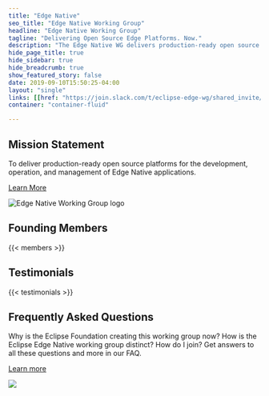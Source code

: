 ```yaml
---
title: "Edge Native"
seo_title: "Edge Native Working Group"
headline: "Edge Native Working Group"
tagline: "Delivering Open Source Edge Platforms. Now."
description: "The Edge Native WG delivers production-ready open source platforms for edge native applications."
hide_page_title: true
hide_sidebar: true
hide_breadcrumb: true
show_featured_story: false
date: 2019-09-10T15:50:25-04:00
layout: "single"
links: [[href: "https://join.slack.com/t/eclipse-edge-wg/shared_invite/enQtODI2NjY0MTgxODI1LTU3ODA0NDgxN2E3ZTFlNDlkOTI3N2FlZmQ5MjhmYTY3MWRkNjMxZjAyNWE2MjlhMGM1YTQ1YjdjOTBkOTEyYmU", text: "Join us on Slack"]]
container: "container-fluid"

---
```


<!-- start: Mission Statement -->
<div id="statement" class="row featured-section featured-section-primary featured-section-statement">
  <div class="container">
  <div class="row">
  <div class="col-sm-12">
    <h2 class="inverted-title">Mission Statement</h2>
    <p>To deliver production-ready open source platforms for the development, operation, and management of Edge Native applications.</p>
    <p class="margin-reset"><a class="btn btn-primary" href="https://www.eclipse.org/org/workinggroups/eclipse_edge_charter.php">Learn More</a></p>
     </div>
    <div class="col-sm-12">
        <div class="mission-circle margin-top-20">
          <img class="img-responsive" src="/images/edgenative/edge-logo-clr-stacked-mission-statement.svg" alt="Edge Native Working Group logo">
        </div>
      </div>
     </div>
  </div>
</div>
<!-- end: Mission Statement -->

<!-- start: Founding Members -->
<div id="members" class="row featured-section featured-section-members">
  <div class="container">
  <h2>Founding Members</h2>
  {{< members >}}
  </div>
</div>
<!-- end: Founding Members -->

<!-- start: Testimonials -->
<div id="testimonials" class="row featured-section featured-section-primary featured-section-testimonials">
  <div class="container">
    <h2>Testimonials</h2>
    {{< testimonials >}}
  </div>
</div>
<!-- end: Testimonials -->

<!-- FAQ -->
<div id="faq" class="row featured-section featured-section-faq">
  <div class="container">
    <div class="row">
      <div class="col-md-16 col-sm-offset-1">
        <h2 class="header-underline">Frequently Asked Questions</h2>
        <p>Why is the Eclipse Foundation creating this working group now? How is the Eclipse Edge Native working group distinct? How do I join? Get answers to all these questions and more in our FAQ.</p>
        <p><a href="/about/faq" class="btn btn-primary">Learn more</a><p>
      </div>
      <div class="col-md-4 col-sm-offset-1 padding-top-20 hidden-xs hidden-sm">
        <img class="img-responsive" src="/images/edgenative/homepage/faq-icon.svg">
      </div>
    </div>
  </div>
</div>